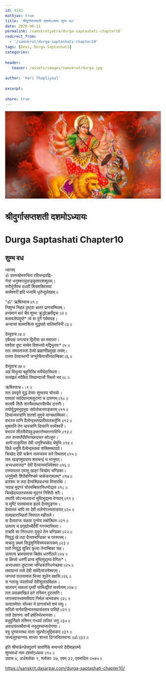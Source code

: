 ```yaml
---    
id: 4142    
mathjax: true    
title: 'श्रीदुर्गासप्तशती दशमोऽध्यायः शुम्भ वध'    
date: 2020-06-11    
permalink: /samskrutyatra/durga-saptashati-chapter10'
redirect_from: 
  - '/samskrut/durga-saptashati-chapter10'
tags: [Devi, Durga Saptashati]    
categories:    
    
header:    
   teaser: /assets/images/samskrut/durga.jpg    
    
author: 'Hari Thapliyaal'    
    
excerpt:    
    
share: true    
---    
```

    
![](/assets/images/samskrut/durga.jpg)    
    
# श्रीदुर्गासप्तशती दशमोऽध्यायः    
# Durga Saptashati Chapter10    
    
## शुम्भ वध    
    
ध्यानम्    
ॐ उत्तप्तहेमरुचिरां रविचन्द्रवह्नि-    
नेत्रां धनुश्शरयुताङ्‌कुशपाशशूलम्।    
रम्यैर्भुजैश्‍च दधतीं शिवशक्तिरूपां    
कामेश्‍वरीं हृदि भजामि धृतेन्दुलेखाम्॥    
    
“ॐ” ऋषिरुवाच॥१॥    
निशुम्भं निहतं दृष्ट्‌वा भ्रातरं प्राणसम्मितम्।    
हन्यमानं बलं चैव शुम्भः क्रुद्धोऽब्रवीद्वचः॥२॥    
बलावलेपाद्दुष्टे* त्वं मा दुर्गे गर्वमावह।    
अन्यासां बलमाश्रित्य युद्ध्यसे यातिमानिनी॥३॥    
    
देव्युवाच॥४॥    
एकैवाहं जगत्यत्र द्वितीया का ममापरा।    
पश्यैता दुष्ट मय्येव विशन्त्यो मद्विभूतयः*॥५॥    
ततः समस्तास्ता देव्यो ब्रह्माणीप्रमुखा लयम्।    
तस्या देव्यास्तनौ जग्मुरेकैवासीत्तदाम्बिका॥६॥    
    
देव्युवाच॥७॥    
अहं विभूत्या बहुभिरिह रूपैर्यदास्थिता।    
तत्संहृतं मयैकैव तिष्ठाम्याजौ स्थिरो भव॥८॥    
    
ऋषिरुवाच।।९॥    
ततः प्रववृते युद्धं देव्याः शुम्भस्य चोभयोः।    
पश्यतां सर्वदेवानामसुराणां च दारुणम्॥१०॥    
शरवर्षैः शितैः शस्त्रैस्तथास्त्रैश्‍चैव दारुणैः।    
तयोर्युद्धमभूद्भूयः सर्वलोकभयङ्करम्॥११॥    
दिव्यान्यस्त्राणि शतशो मुमुचे यान्यथाम्बिका।    
बभञ्ज तानि दैत्येन्द्रस्तत्प्रतीघातकर्तृभिः॥१२॥    
मुक्तानि तेन चास्त्राणि दिव्यानि परमेश्‍वरी।    
बभञ्ज लीलयैवोग्रहु*ङ्‌कारोच्चारणादिभिः॥१३॥    
ततः शरशतैर्देवीमाच्छादयत सोऽसुरः।    
सापि* तत्कुपिता देवी धनुश्‍चिच्छेद चेषुभिः॥१४॥    
छिन्ने धनुषि दैत्येन्द्रस्तथा शक्तिमथाददे।    
चिच्छेद देवी चक्रेण तामप्यस्य करे स्थिताम्॥१५॥    
ततः खड्‌गमुपादाय शतचन्द्रं च भानुमत्।    
अभ्यधावत्तदा* देवीं दैत्यानामधिपेश्‍वरः॥१६॥    
तस्यापतत एवाशु खड्‌गं चिच्छेद चण्डिका।    
धनुर्मुक्तैः शितैर्बाणैश्‍चर्म चार्ककरामलम्*॥१७॥    
हताश्‍वः स तदा दैत्यश्‍छिन्नधन्वा विसारथिः।    
जग्राह मुद्‌गरं घोरमम्बिकानिधनोद्यतः॥१८॥    
चिच्छेदापततस्तस्य मुद्‌गरं निशितैः शरैः।    
तथापि सोऽभ्यधावत्तां मुष्टिमुद्यम्य वेगवान्॥१९॥    
स मुष्टिं पातयामास हृदये दैत्यपुङ्‌गवः।    
देव्यास्तं चापि सा देवी तलेनोरस्यताडयत्॥२०॥    
तलप्रहाराभिहतो निपपात महीतले।    
स दैत्यराजः सहसा पुनरेव तथोत्थितः॥२१॥    
उत्पत्य च प्रगृह्योच्चैर्देवीं गगनमास्थितः।    
तत्रापि सा निराधारा युयुधे तेन चण्डिका॥२२॥    
नियुद्धं खे तदा दैत्यश्‍चण्डिका च परस्परम्।    
चक्रतुः प्रथमं सिद्धमुनिविस्मयकारकम्॥२३॥    
ततो नियुद्धं सुचिरं कृत्वा तेनाम्बिका सह।    
उत्पात्य भ्रामयामास चिक्षेप धरणीतले॥२४॥    
स क्षिप्तो धरणीं प्राप्य मुष्टिमुद्यम्य वेगितः*।    
अभ्यधावत दुष्टात्मा चण्डिकानिधनेच्छया॥२५॥    
तमायान्तं ततो देवी सर्वदैत्यजनेश्‍वरम्।    
जगत्यां पातयामास भित्त्वा शूलेन वक्षसि॥२६॥    
स गतासुः पपातोर्व्यां देवीशूलाग्रविक्षतः।    
चालयन् सकलां पृथ्वीं साब्धिद्वीपां सपर्वताम्॥२७॥    
ततः प्रसन्नमखिलं हते तस्मिन् दुरात्मनि।    
जगत्स्वास्थ्यमतीवाप निर्मलं चाभवन्नभः॥२८॥    
उत्पातमेघाः सोल्का ये प्रागासंस्ते शमं ययुः।    
सरितो मार्गवाहिन्यस्तथासंस्तत्र पातिते॥२९॥    
ततो देवगणाः सर्वे हर्षनिर्भरमानसाः।    
बभूवुर्निहते तस्मिन् गन्धर्वा ललितं जगुः॥३०॥    
अवादयंस्तथैवान्ये ननृतुश्‍चाप्सरोगणाः।    
ववुः पुण्यास्तथा वाताः सुप्रभोऽभूद्दिवाकरः॥३१॥    
जज्वलुश्‍चाग्नयः शान्ताः शान्ता दिग्जनितस्वनाः॥ॐ॥३२॥    
    
इति श्रीमार्कण्डेयपुराणे सावर्णिके मन्वन्तरे देवीमाहात्म्ये    
शुम्भवधो नाम दशमोऽध्यायः॥१०॥    
उवाच ४, अर्धश्‍लोकः १, श्‍लोकाः २७, एवम् ३२, एवमादितः॥५७५॥    
    
https://sanskrit.dasarpai.com/durga-saptashati-chapter10/
